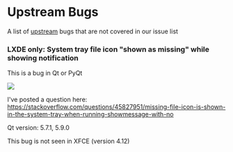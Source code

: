 # Upstream Bugs

A list of [upstream](https://en.wikipedia.org/wiki/Upstream_(software_development)) bugs that are not covered in our issue list

### LXDE only: System tray file icon "shown as missing" while showing notification

This is a bug in Qt or PyQt

![](https://i.stack.imgur.com/2Kc6x.png)

I've posted a question here: https://stackoverflow.com/questions/45827951/missing-file-icon-is-shown-in-the-system-tray-when-running-showmessage-with-no

Qt version: 5.7.1, 5.9.0

This bug is not seen in XFCE (version 4.12)


